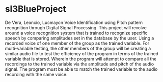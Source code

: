 # sl3BlueProject
De Vera, Leoncio, Lucmayon
Voice Identification using Pitch pattern recognition through Digital Signal Processing. 
This project will revolve around a voice recognition system that is trained to recognize specific speech by comparing amplitudes set in the database by the user. Using a recorded voice of one member of the group as the trained variable. For multi-variable testing, the other members of the group will be creating a similar audio file to test the efficiency of the program in terms of the trained variable that is stored. Wherein the program will attempt to compare all the recordings to the trained variable via the amplitude and pitch of the audio signal. The program must be able to match the trained variable to the audio recording with the same voice.
